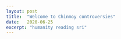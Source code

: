 ```yaml
---
layout: post
title:  "Welcome to Chinmoy controversies"
date:   2020-06-25
excerpt: "humanity reading sri"
---
```

